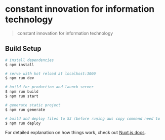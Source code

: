 # constant innovation for information technology

> constant innovation for information technology

## Build Setup

``` bash
# install dependencies
$ npm install

# serve with hot reload at localhost:3000
$ npm run dev

# build for production and launch server
$ npm run build
$ npm run start

# generate static project
$ npm run generate

# build and deploy files to S3 (before runing aws copy command need to configure awscli and the profile)
$ npm run deploy
```

For detailed explanation on how things work, check out [Nuxt.js docs](https://nuxtjs.org).
